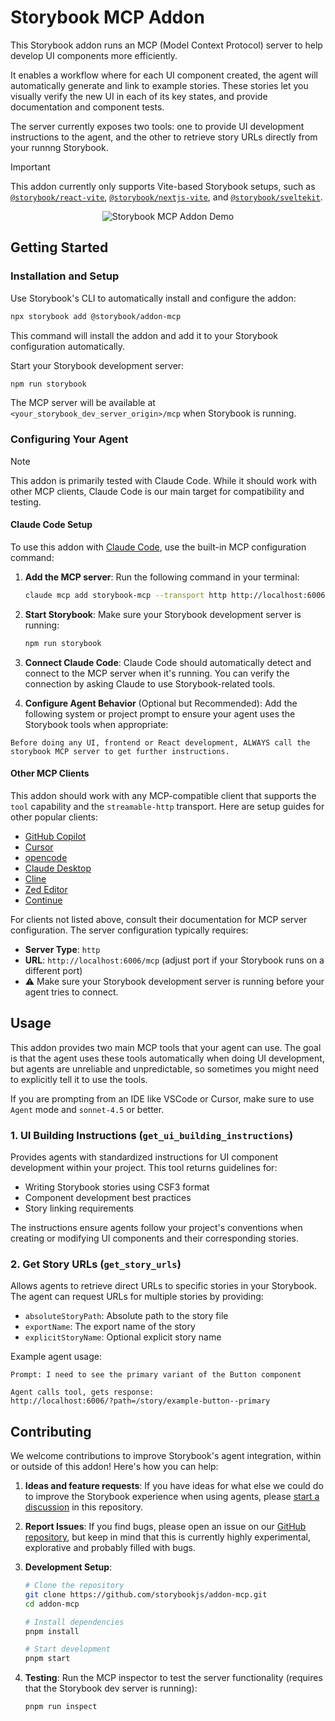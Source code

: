 # Storybook MCP Addon

This Storybook addon runs an MCP (Model Context Protocol) server to help develop UI components more efficiently.

It enables a workflow where for each UI component created, the agent will automatically generate and link to example stories. These stories let you visually verify the new UI in each of its key states, and provide documentation and component tests.

The server currently exposes two tools: one to provide UI development instructions to the agent, and the other to retrieve story URLs directly from your runnng Storybook.

> [!IMPORTANT]
> This addon currently only supports Vite-based Storybook setups, such as [`@storybook/react-vite`](https://storybook.js.org/docs/get-started/frameworks/react-vite), [`@storybook/nextjs-vite`](https://storybook.js.org/docs/get-started/frameworks/nextjs#with-vite), and [`@storybook/sveltekit`](https://storybook.js.org/docs/get-started/frameworks/sveltekit).

<div align="center">
   <img src="https://storybook.js.org/embed/addon-mcp-claude-code-showcase.gif" alt="Storybook MCP Addon Demo" />
</div>

## Getting Started

### Installation and Setup

Use Storybook's CLI to automatically install and configure the addon:

```bash
npx storybook add @storybook/addon-mcp
```

This command will install the addon and add it to your Storybook configuration automatically.

Start your Storybook development server:

```bash
npm run storybook
```

The MCP server will be available at `<your_storybook_dev_server_origin>/mcp` when Storybook is running.

### Configuring Your Agent

> [!NOTE]
> This addon is primarily tested with Claude Code. While it should work with other MCP clients, Claude Code is our main target for compatibility and testing.

#### Claude Code Setup

To use this addon with [Claude Code](https://claude.ai/code), use the built-in MCP configuration command:

1. **Add the MCP server**: Run the following command in your terminal:

   ```bash
   claude mcp add storybook-mcp --transport http http://localhost:6006/mcp --scope project
   ```

2. **Start Storybook**: Make sure your Storybook development server is running:

   ```bash
   npm run storybook
   ```

3. **Connect Claude Code**: Claude Code should automatically detect and connect to the MCP server when it's running. You can verify the connection by asking Claude to use Storybook-related tools.

4. **Configure Agent Behavior** (Optional but Recommended): Add the following system or project prompt to ensure your agent uses the Storybook tools when appropriate:

```
Before doing any UI, frontend or React development, ALWAYS call the storybook MCP server to get further instructions.
```

#### Other MCP Clients

This addon should work with any MCP-compatible client that supports the `tool` capability and the `streamable-http` transport. Here are setup guides for other popular clients:

- [GitHub Copilot](https://docs.github.com/en/copilot/how-tos/provide-context/use-mcp/extend-copilot-chat-with-mcp)
- [Cursor](https://docs.cursor.com/en/context/mcp#installing-mcp-servers)
- [opencode](https://opencode.ai/docs/mcp-servers/)
- [Claude Desktop](https://modelcontextprotocol.io/quickstart/user)
- [Cline](https://docs.cline.bot/mcp/configuring-mcp-servers)
- [Zed Editor](https://zed.dev/docs/ai/mcp#as-custom-servers)
- [Continue](https://docs.continue.dev/customize/deep-dives/mcp#how-to-configure-mcp-servers)

For clients not listed above, consult their documentation for MCP server configuration. The server configuration typically requires:

- **Server Type**: `http`
- **URL**: `http://localhost:6006/mcp` (adjust port if your Storybook runs on a different port)
- ⚠️ Make sure your Storybook development server is running before your agent tries to connect.

## Usage

This addon provides two main MCP tools that your agent can use. The goal is that the agent uses these tools automatically when doing UI development, but agents are unreliable and unpredictable, so sometimes you might need to explicitly tell it to use the tools.

If you are prompting from an IDE like VSCode or Cursor, make sure to use `Agent` mode and `sonnet-4.5` or better.

### 1. UI Building Instructions (`get_ui_building_instructions`)

Provides agents with standardized instructions for UI component development within your project. This tool returns guidelines for:

- Writing Storybook stories using CSF3 format
- Component development best practices
- Story linking requirements

The instructions ensure agents follow your project's conventions when creating or modifying UI components and their corresponding stories.

### 2. Get Story URLs (`get_story_urls`)

Allows agents to retrieve direct URLs to specific stories in your Storybook. The agent can request URLs for multiple stories by providing:

- `absoluteStoryPath`: Absolute path to the story file
- `exportName`: The export name of the story
- `explicitStoryName`: Optional explicit story name

Example agent usage:

```
Prompt: I need to see the primary variant of the Button component

Agent calls tool, gets response:
http://localhost:6006/?path=/story/example-button--primary
```

## Contributing

We welcome contributions to improve Storybook's agent integration, within or outside of this addon! Here's how you can help:

1. **Ideas and feature requests**: If you have ideas for what else we could do to improve the Storybook experience when using agents, please [start a discussion](https://github.com/storybookjs/addon-mcp/discussions/new?category=ideas) in this repository.

2. **Report Issues**: If you find bugs, please open an issue on our [GitHub repository](https://github.com/storybookjs/addon-mcp), but keep in mind that this is currently highly experimental, explorative and probably filled with bugs.

3. **Development Setup**:

   ```bash
   # Clone the repository
   git clone https://github.com/storybookjs/addon-mcp.git
   cd addon-mcp

   # Install dependencies
   pnpm install

   # Start development
   pnpm start
   ```

4. **Testing**: Run the MCP inspector to test the server functionality (requires that the Storybook dev server is running):

   ```bash
   pnpm run inspect
   ```
